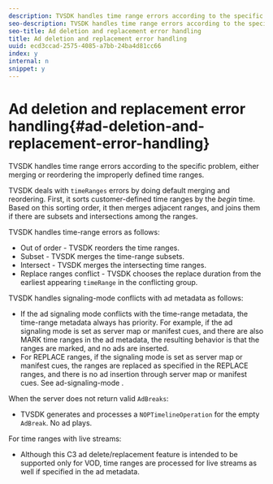```yaml
---
description: TVSDK handles time range errors according to the specific problem, either merging or reordering the improperly defined time ranges.
seo-description: TVSDK handles time range errors according to the specific problem, either merging or reordering the improperly defined time ranges.
seo-title: Ad deletion and replacement error handling
title: Ad deletion and replacement error handling
uuid: ecd3ccad-2575-4085-a7bb-24ba4d81cc66
index: y
internal: n
snippet: y
---
```


# Ad deletion and replacement error handling{#ad-deletion-and-replacement-error-handling}

TVSDK handles time range errors according to the specific problem, either merging or reordering the improperly defined time ranges.

TVSDK deals with `timeRanges` errors by doing default merging and reordering. First, it sorts customer-defined time ranges by the *begin* time. Based on this sorting order, it then merges adjacent ranges, and joins them if there are subsets and intersections among the ranges.

TVSDK handles time-range errors as follows:

* Out of order - TVSDK reorders the time ranges. 
* Subset - TVSDK merges the time-range subsets. 
* Intersect - TVSDK merges the intersecting time ranges. 
* Replace ranges conflict - TVSDK chooses the replace duration from the earliest appearing `timeRange` in the conflicting group.

TVSDK handles signaling-mode conflicts with ad metadata as follows:

* If the ad signaling mode conflicts with the time-range metadata, the time-range metadata always has priority. For example, if the ad signaling mode is set as server map or manifest cues, and there are also MARK time ranges in the ad metadata, the resulting behavior is that the ranges are marked, and no ads are inserted.
* For REPLACE ranges, if the signaling mode is set as server map or manifest cues, the ranges are replaced as specified in the REPLACE ranges, and there is no ad insertion through server map or manifest cues. See  ad-signaling-mode .

When the server does not return valid `AdBreaks`:

* TVSDK generates and processes a `NOPTimelineOperation` for the empty `AdBreak`. No ad plays.

For time ranges with live streams:

* Although this C3 ad delete/replacement feature is intended to be supported only for VOD, time ranges are processed for live streams as well if specified in the ad metadata.

